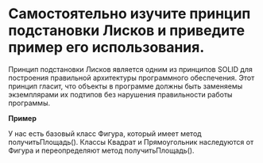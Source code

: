 # Самостоятельно изучите принцип подстановки Лисков и приведите пример его использования.

Принцип подстановки Лисков является одним из принципов SOLID для построения правильной архитектуры программного обеспечения. 
Этот принцип гласит, что объекты в программе должны быть заменяемы экземплярами их подтипов без нарушения правильности работы программы.

**Пример** 

У нас есть базовый класс Фигура, который имеет метод получитьПлощадь(). Классы Квадрат и Прямоугольник наследуются от Фигура и переопределяют метод получитьПлощадь().